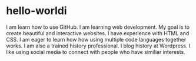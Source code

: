 # hello-worldi 
I am learn how to use GitHub.
I am learning web development. My goal is to create beautiful and interactive websites. I have experience with HTML and CSS. I am eager to learn how how using multiple code languages together works. I am also a trained history professional. I blog history at Wordpress. I like using social media to connect with people who have similiar interests.
